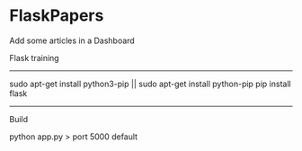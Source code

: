 # FlaskPapers

Add some articles in a Dashboard

Flask training

_____________________________________

 sudo apt-get install python3-pip ||  sudo apt-get install python-pip
 pip install flask
 
 _____________________________________

 Build
 
 python app.py > port 5000 default
